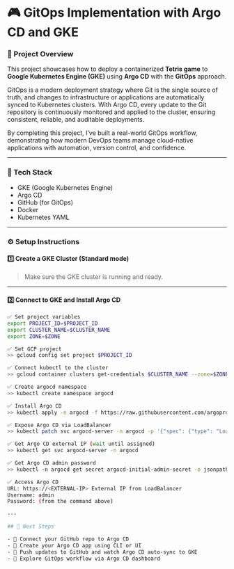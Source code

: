 # 🎮 GitOps Implementation with Argo CD and GKE

### 📘 Project Overview

This project showcases how to deploy a containerized **Tetris game** to **Google Kubernetes Engine (GKE)** using **Argo CD** with the **GitOps** approach.

GitOps is a modern deployment strategy where Git is the single source of truth, and changes to infrastructure or applications are automatically synced to Kubernetes clusters. With Argo CD, every update to the Git repository is continuously monitored and applied to the cluster, ensuring consistent, reliable, and auditable deployments.

By completing this project, I’ve built a real-world GitOps workflow, demonstrating how modern DevOps teams manage cloud-native applications with automation, version control, and confidence.

---

### 🚀 Tech Stack

- GKE (Google Kubernetes Engine)
- Argo CD
- GitHub (for GitOps)
- Docker
- Kubernetes YAML

---

### ⚙️ Setup Instructions

#### 1️⃣ Create a GKE Cluster (Standard mode)
> Make sure the GKE cluster is running and ready.

---

#### 2️⃣ Connect to GKE and Install Argo CD

```bash
✅ Set project variables
export PROJECT_ID=$PROJECT_ID
export CLUSTER_NAME=$CLUSTER_NAME
export ZONE=$ZONE 

✅ Set GCP project
>> gcloud config set project $PROJECT_ID

✅ Connect kubectl to the cluster
>> gcloud container clusters get-credentials $CLUSTER_NAME --zone=$ZONE --project=$PROJECT_ID

✅ Create argocd namespace
>> kubectl create namespace argocd

✅ Install Argo CD
>> kubectl apply -n argocd -f https://raw.githubusercontent.com/argoproj/argo-cd/stable/manifests/install.yaml

✅ Expose Argo CD via LoadBalancer
>> kubectl patch svc argocd-server -n argocd -p '{"spec": {"type": "LoadBalancer"}}'

✅ Get Argo CD external IP (wait until assigned)
>> kubectl get svc argocd-server -n argocd

✅ Get Argo CD admin password
>> kubectl -n argocd get secret argocd-initial-admin-secret -o jsonpath="{.data.password}" | base64 -d; echo

✅ Access Argo CD
URL: https://<EXTERNAL-IP> External IP from LoadBalancer 
Username: admin
Password: (from the command above)

---

## 🚀 Next Steps

- 🔗 Connect your GitHub repo to Argo CD  
- 🚀 Create your Argo CD app using CLI or UI  
- 🔄 Push updates to GitHub and watch Argo CD auto-sync to GKE  
- 🧠 Explore GitOps workflow via Argo CD dashboard
